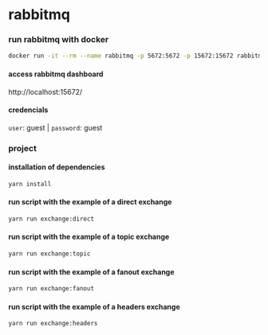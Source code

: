 # rabbitmq

### run rabbitmq with docker

```bash
docker run -it --rm --name rabbitmq -p 5672:5672 -p 15672:15672 rabbitmq:3.12-management
```

#### access rabbitmq dashboard

http://localhost:15672/

#### credencials

`user`: guest | `password`: guest

### project

#### installation of dependencies

```bash
yarn install
```

#### run script with the example of a direct exchange

```bash
yarn run exchange:direct
```

#### run script with the example of a topic exchange

```bash
yarn run exchange:topic
```

#### run script with the example of a fanout exchange

```bash
yarn run exchange:fanout
```

#### run script with the example of a headers exchange

```bash
yarn run exchange:headers
```
